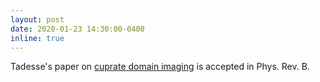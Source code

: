 ```yaml
---
layout: post
date: 2020-01-23 14:30:00-0400
inline: true
---
```


Tadesse's paper on [cuprate domain imaging](/publications/#Assefa2019scaling) is accepted in Phys. Rev. B.
